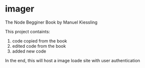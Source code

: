 imager
======
The Node Begginer Book by Manuel Kiessling

This project containts:

1. code copied from the book
2. edited code from the book
3. added new code

In the end, this will host a image loade site with user authentication
